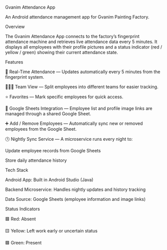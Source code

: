 Gvanim Attendance App

An Android attendance management app for Gvanim Painting Factory.

Overview

The Gvanim Attendance App connects to the factory’s fingerprint attendance machine and retrieves live attendance data every 5 minutes.
It displays all employees with their profile pictures and a status indicator (red / yellow / green) showing their current attendance state.

Features

🔄 Real-Time Attendance — Updates automatically every 5 minutes from the fingerprint system.

🧑‍🤝‍🧑 Team View — Split employees into different teams for easier tracking.

⭐ Favorites — Mark specific employees for quick access.

🧾 Google Sheets Integration — Employee list and profile image links are managed through a shared Google Sheet.

➕ Add / Remove Employees — Automatically sync new or removed employees from the Google Sheet.

🕒 Nightly Sync Service — A microservice runs every night to:

Update employee records from Google Sheets

Store daily attendance history

Tech Stack

Android App: Built in Android Studio (Java)

Backend Microservice: Handles nightly updates and history tracking

Data Source: Google Sheets (employee information and image links)

Status Indicators

🟥 Red: Absent

🟨 Yellow: Left work early or uncertain status

🟩 Green: Present
